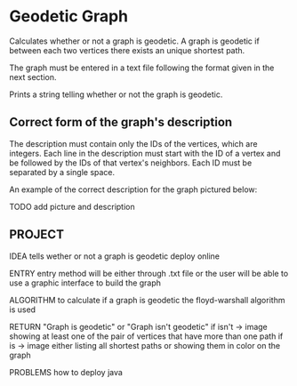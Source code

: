 # Geodetic Graph

Calculates whether or not a graph is geodetic. A graph is geodetic if between each two vertices there exists an unique shortest path. 

The graph must be entered in a text file following the format given in the next section. 

Prints a string telling whether or not the graph is geodetic. 

## Correct form of the graph's description

The description must contain only the IDs of the vertices, which are integers.
Each line in the description must start with the ID of a vertex and be followed by the IDs of that vertex's neighbors.
Each ID must be separated by a single space.

An example of the correct description for the graph pictured below:

TODO add picture and description

## PROJECT
IDEA
tells wether or not a graph is geodetic
deploy online

ENTRY
entry method will be either through .txt file or the user will be able to use a graphic interface to build the graph

ALGORITHM
to calculate if a graph is geodetic the floyd-warshall algorithm is used

RETURN
"Graph is geodetic" or "Graph isn't geodetic"
if isn't -> image showing at least one of the pair of vertices that have more than one path
if is -> image either listing all shortest paths or showing them in color on the graph

PROBLEMS
how to deploy java
